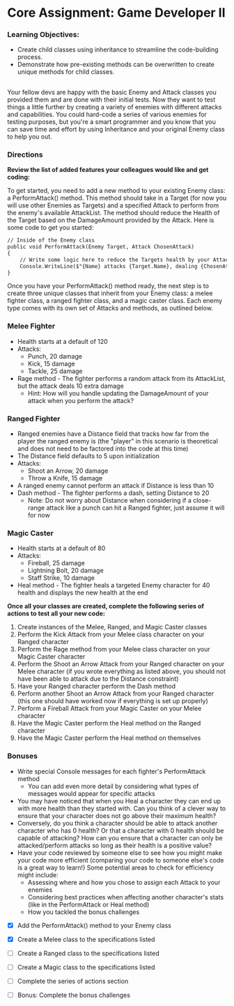# Core Assignment: Game Developer II

### Learning Objectives:

- Create child classes using inheritance to streamline the code-building process.
- Demonstrate how pre-existing methods can be overwritten to create unique methods for child classes.
##
Your fellow devs are happy with the basic Enemy and Attack classes you provided them and are done with their initial tests. Now they want to test things a little further by creating a variety of enemies with different attacks and capabilities. You could hard-code a series of various enemies for testing purposes, but you're a smart programmer and you know that you can save time and effort by using Inheritance and your original Enemy class to help you out.

### Directions
**Review the list of added features your colleagues would like and get coding:**

To get started, you need to add a new method to your existing Enemy class: a PerformAttack() method. This method should take in a Target (for now you will use other Enemies as Targets) and a specified Attack to perform from the enemy's available AttackList. The method should reduce the Health of the Target based on the DamageAmount provided by the Attack. Here is some code to get you started:
```md
// Inside of the Enemy class
public void PerformAttack(Enemy Target, Attack ChosenAttack)
{
    // Write some logic here to reduce the Targets health by your Attack's DamageAmount
    Console.WriteLine($"{Name} attacks {Target.Name}, dealing {ChosenAttack.DamageAmount} damage and reducing {Target.Name}'s health to {Target.Health}!!");
}
````
Once you have your PerformAttack() method ready, the next step is to create three unique classes that inherit from your Enemy class: a melee fighter class, a ranged fighter class, and a magic caster class. Each enemy type comes with its own set of Attacks and methods, as outlined below.

### Melee Fighter
- Health starts at a default of 120
- Attacks:
    - Punch, 20 damage
    - Kick, 15 damage
    - Tackle, 25 damage
- Rage method - The fighter performs a random attack from its AttackList, but the attack deals 10 extra damage
    - Hint: How will you handle updating the DamageAmount of your attack when you perform the attack?

### Ranged Fighter
- Ranged enemies have a Distance field that tracks how far from the player the ranged enemy is (the "player" in this scenario is theoretical and does not need to be factored into the code at this time)
- The Distance field defaults to 5 upon initialization
- Attacks:
    - Shoot an Arrow, 20 damage
    - Throw a Knife, 15 damage
- A ranged enemy cannot perform an attack if Distance is less than 10
- Dash method - The fighter performs a dash, setting Distance to 20
    - Note: Do not worry about Distance when considering if a close-range attack like a punch can hit a Ranged fighter, just assume it will for now

### Magic Caster
- Health starts at a default of 80
- Attacks:
    - Fireball, 25 damage
    - Lightning Bolt, 20 damage
    - Staff Strike, 10 damage
- Heal method - The fighter heals a targeted Enemy character for 40 health and displays the new health at the end

**Once all your classes are created, complete the following series of actions to test all your new code:**

1. Create instances of the Melee, Ranged, and Magic Caster classes
1. Perform the Kick Attack from your Melee class character on your Ranged character
1. Perform the Rage method from your Melee class character on your Magic Caster character
1. Perform the Shoot an Arrow Attack from your Ranged character on your Melee character (if you wrote everything as listed above, you should not have been able to attack due to the Distance constraint)
1. Have your Ranged character perform the Dash method
1. Perform another Shoot an Arrow Attack from your Ranged character (this one should have worked now if everything is set up properly)
1. Perform a Fireball Attack from your Magic Caster on your Melee character
1. Have the Magic Caster perform the Heal method on the Ranged character
1. Have the Magic Caster perform the Heal method on themselves

### Bonuses
- Write special Console messages for each fighter's PerformAttack method
    - You can add even more detail by considering what types of messages would appear for specific attacks
- You may have noticed that when you Heal a character they can end up with more health than they started with. Can you think of a clever way to ensure that your character does not go above their maximum health?
- Conversely, do you think a character should be able to attack another character who has 0 health? Or that a character with 0 health should be capable of attacking? How can you ensure that a character can only be attacked/perform attacks so long as their health is a positive value?
- Have your code reviewed by someone else to see how you might make your code more efficient (comparing your code to someone else's code is a great way to learn!) Some potential areas to check for efficiency might include:
    - Assessing where and how you chose to assign each Attack to your enemies
    - Considering best practices when affecting another character's stats (like in the PerformAttack or Heal method)
    - How you tackled the bonus challenges

- [x] Add the PerformAttack() method to your Enemy class

- [X] Create a Melee class to the specifications listed

- [ ] Create a Ranged class to the specifications listed

- [ ] Create a Magic class to the specifications listed

- [ ] Complete the series of actions section

- [ ] Bonus: Complete the bonus challenges